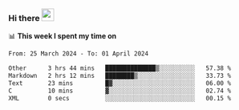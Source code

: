 ### Hi there <a href="https://www.gautamkrishnar.com/"><img src="https://media.giphy.com/media/hvRJCLFzcasrR4ia7z/giphy.gif" width="25px"></a>

📊 **This week I spent my time on**

<!--START_SECTION:waka-->

```txt
From: 25 March 2024 - To: 01 April 2024

Other      3 hrs 44 mins   ██████████████▒░░░░░░░░░░   57.38 %
Markdown   2 hrs 12 mins   ████████▒░░░░░░░░░░░░░░░░   33.73 %
Text       23 mins         █▓░░░░░░░░░░░░░░░░░░░░░░░   06.00 %
C          10 mins         ▓░░░░░░░░░░░░░░░░░░░░░░░░   02.74 %
XML        0 secs          ░░░░░░░░░░░░░░░░░░░░░░░░░   00.15 %
```

<!--END_SECTION:waka-->
